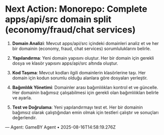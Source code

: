 # Next Action: Monorepo: Complete apps/api/src domain split (economy/fraud/chat services)

1. **Domain Analizi**: Mevcut apps/api/src içindeki domainleri analiz et ve her bir domainin (economy, fraud, chat services) sorumluluklarını belirle.

2. **Yapılandırma**: Yeni domain yapısını oluştur. Her bir domain için gerekli dosya ve klasör yapısını apps/api/src altında oluştur.

3. **Kod Taşıma**: Mevcut kodları ilgili domainlerin klasörlerine taşı. Her domain için kodun sorumlu olduğu alanlara göre dosyaları yerleştir.

4. **Bağımlılık Yönetimi**: Domainler arası bağımlılıkları kontrol et ve güncelle. Her domainin bağımsız çalışabilmesi için gerekli olan bağımlılıkları belirle ve ayarla.

5. **Test ve Doğrulama**: Yeni yapılandırmayı test et. Her bir domainin bağımsız olarak çalıştığından emin olmak için testleri çalıştır ve sonuçları değerlendir.

— Agent: GameBY Agent • 2025-08-16T14:58:19.276Z
